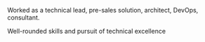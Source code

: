 Worked as a technical lead, pre-sales solution, architect, DevOps, consultant.

Well-rounded skills and pursuit of technical excellence
